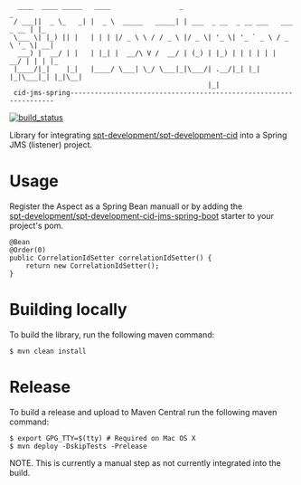 ````
  ____  ____ _____   ____                 _                                  _   
 / ___||  _ \_   _| |  _ \  _____   _____| | ___  _ __  _ __ ___   ___ _ __ | |_ 
 \___ \| |_) || |   | | | |/ _ \ \ / / _ \ |/ _ \| '_ \| '_ ` _ \ / _ \ '_ \| __|
  ___) |  __/ | |   | |_| |  __/\ V /  __/ | (_) | |_) | | | | | |  __/ | | | |_ 
 |____/|_|    |_|   |____/ \___| \_/ \___|_|\___/| .__/|_| |_| |_|\___|_| |_|\__|
                                                 |_|                                           
 cid-jms-spring------------------------------------------------------------------
````

[![build_status](https://travis-ci.com/spt-development/spt-development-cid-jms-spring.svg?branch=main)](https://travis-ci.com/spt-development/spt-development-cid-jms-spring)

Library for integrating [spt-development/spt-development-cid](https://github.com/spt-development/spt-development-cid)
into a Spring JMS (listener) project.

Usage
=====

Register the Aspect as a Spring Bean manuall or by adding the  
[spt-development/spt-development-cid-jms-spring-boot](https://github.com/spt-development/spt-development-cid-jms-spring-boot)
starter to your project's pom.

    @Bean
    @Order(0)
    public CorrelationIdSetter correlationIdSetter() {
        return new CorrelationIdSetter();
    }

Building locally
================

To build the library, run the following maven command:

    $ mvn clean install

Release
=======

To build a release and upload to Maven Central run the following maven command:

    $ export GPG_TTY=$(tty) # Required on Mac OS X
    $ mvn deploy -DskipTests -Prelease

NOTE. This is currently a manual step as not currently integrated into the build.